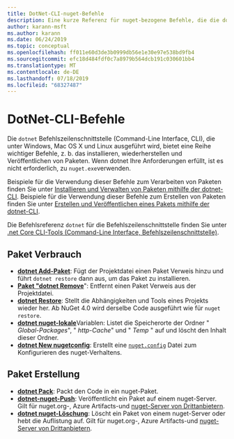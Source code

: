 ```yaml
---
title: DotNet-CLI-nuget-Befehle
description: Eine kurze Referenz für nuget-bezogene Befehle, die die dotnet-Befehlszeilenschnittstelle verwenden.
author: karann-msft
ms.author: karann
ms.date: 06/24/2019
ms.topic: conceptual
ms.openlocfilehash: ff011e60d3de3b0999db56e1e30e97e538bd9fb4
ms.sourcegitcommit: efc18d484fdf0c7a8979b564dcb191c030601bb4
ms.translationtype: MT
ms.contentlocale: de-DE
ms.lasthandoff: 07/18/2019
ms.locfileid: "68327487"
---
```

# <a name="dotnet-cli-commands"></a>DotNet-CLI-Befehle

Die `dotnet` Befehlszeilenschnittstelle (Command-Line Interface, CLI), die unter Windows, Mac OS X und Linux ausgeführt wird, bietet eine Reihe wichtiger Befehle, z. b. das installieren, wiederherstellen und Veröffentlichen von Paketen. Wenn dotnet Ihre Anforderungen erfüllt, ist es nicht erforderlich, zu `nuget.exe`verwenden.

Beispiele für die Verwendung dieser Befehle zum Verarbeiten von Paketen finden Sie unter [Installieren und Verwalten von Paketen mithilfe der dotnet-CLI](../consume-packages/install-use-packages-dotnet-cli.md). Beispiele für die Verwendung dieser Befehle zum Erstellen von Paketen finden Sie unter [Erstellen und Veröffentlichen eines Pakets mithilfe der dotnet-CLI](../quickstart/create-and-publish-a-package-using-the-dotnet-cli.md).

Die Befehlsreferenz `dotnet` für die Befehlszeilenschnittstelle finden Sie unter [.net Core CLI-Tools (Command-Line Interface, Befehlszeilenschnittstelle)](/dotnet/core/tools/?tabs=netcore2x).

## <a name="package-consumption"></a>Paket Verbrauch

- [**dotnet Add-Paket**](/dotnet/core/tools/dotnet-add-package): Fügt der Projektdatei einen Paket Verweis hinzu und führt `dotnet restore` dann aus, um das Paket zu installieren.
- [**Paket "dotnet Remove**](/dotnet/core/tools/dotnet-remove-package)": Entfernt einen Paket Verweis aus der Projektdatei.
- [**dotnet Restore**](/dotnet/core/tools/dotnet-restore?tabs=netcore2x): Stellt die Abhängigkeiten und Tools eines Projekts wieder her. Ab NuGet 4.0 wird derselbe Code ausgeführt wie für `nuget restore`.
- [**dotnet nuget-lokale**](/dotnet/core/tools/dotnet-nuget-locals)Variablen: Listet die Speicherorte der Ordner " *Global-Packages*", " *http-Cache*" und " *Temp* " auf und löscht den Inhalt dieser Ordner.
- [**dotnet New nugetconfig**](/dotnet/core/tools/dotnet-new): Erstellt eine [`nuget.config`](../reference/nuget-config-file.md) Datei zum Konfigurieren des nuget-Verhaltens.

## <a name="package-creation"></a>Paket Erstellung

- [**dotnet Pack**](/dotnet/core/tools/dotnet-pack?tabs=netcore2x): Packt den Code in ein nuget-Paket.
- [**dotnet-nuget-Push**](/dotnet/core/tools/dotnet-nuget-push): Veröffentlicht ein Paket auf einem nuget-Server. Gilt für nuget.org-, Azure Artifacts-und [nuget-Server von Drittanbietern](../hosting-packages/overview.md).
- [**dotnet nuget-Löschung**](/dotnet/core/tools/dotnet-nuget-delete): Löscht ein Paket von einem nuget-Server oder hebt die Auflistung auf. Gilt für nuget.org-, Azure Artifacts-und [nuget-Server von Drittanbietern](../hosting-packages/overview.md).
